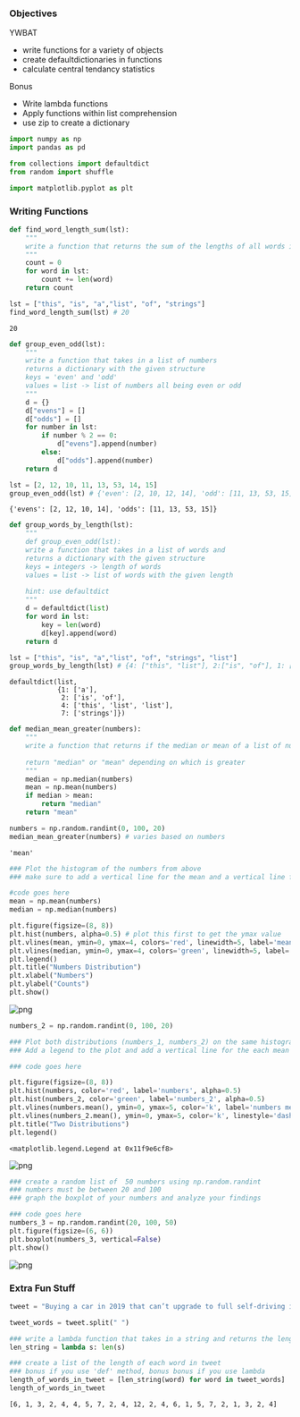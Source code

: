 
### Objectives
YWBAT
* write functions for a variety of objects
* create defaultdictionaries in functions
* calculate central tendancy statistics

Bonus
* Write lambda functions
* Apply functions within list comprehension
* use zip to create a dictionary


```python
import numpy as np
import pandas as pd

from collections import defaultdict
from random import shuffle

import matplotlib.pyplot as plt
```

### Writing Functions


```python
def find_word_length_sum(lst):
    """
    write a function that returns the sum of the lengths of all words in a list of strings
    """
    count = 0
    for word in lst:
        count += len(word)
    return count
```


```python
lst = ["this", "is", "a","list", "of", "strings"]
find_word_length_sum(lst) # 20
```




    20




```python
def group_even_odd(lst):
    """
    write a function that takes in a list of numbers
    returns a dictionary with the given structure
    keys = 'even' and 'odd'
    values = list -> list of numbers all being even or odd
    """
    d = {}
    d["evens"] = []
    d["odds"] = []
    for number in lst:
        if number % 2 == 0:
            d["evens"].append(number)
        else:
            d["odds"].append(number)
    return d
```


```python
lst = [2, 12, 10, 11, 13, 53, 14, 15]
group_even_odd(lst) # {'even': [2, 10, 12, 14], 'odd': [11, 13, 53, 15]}
```




    {'evens': [2, 12, 10, 14], 'odds': [11, 13, 53, 15]}




```python
def group_words_by_length(lst):
    """
    def group_even_odd(lst):
    write a function that takes in a list of words and
    returns a dictionary with the given structure
    keys = integers -> length of words
    values = list -> list of words with the given length
    
    hint: use defaultdict
    """
    d = defaultdict(list)
    for word in lst:
        key = len(word)
        d[key].append(word)
    return d
```


```python
lst = ["this", "is", "a","list", "of", "strings", "list"]
group_words_by_length(lst) # {4: ["this", "list"], 2:["is", "of"], 1: ["a"], 7:["strings"]}
```




    defaultdict(list,
                {1: ['a'],
                 2: ['is', 'of'],
                 4: ['this', 'list', 'list'],
                 7: ['strings']})




```python
def median_mean_greater(numbers):
    """
    write a function that returns if the median or mean of a list of numbers is greater.
    
    return "median" or "mean" depending on which is greater
    """
    median = np.median(numbers)
    mean = np.mean(numbers)
    if median > mean:
        return "median"
    return "mean"
```


```python
numbers = np.random.randint(0, 100, 20)
median_mean_greater(numbers) # varies based on numbers
```




    'mean'




```python
### Plot the histogram of the numbers from above
### make sure to add a vertical line for the mean and a vertical line for the median

#code goes here
mean = np.mean(numbers)
median = np.median(numbers)

plt.figure(figsize=(8, 8))
plt.hist(numbers, alpha=0.5) # plot this first to get the ymax value
plt.vlines(mean, ymin=0, ymax=4, colors='red', linewidth=5, label='mean')
plt.vlines(median, ymin=0, ymax=4, colors='green', linewidth=5, label='median')
plt.legend()
plt.title("Numbers Distribution")
plt.xlabel("Numbers")
plt.ylabel("Counts")
plt.show()
```


![png](lesson-plan_files/lesson-plan_11_0.png)



```python
numbers_2 = np.random.randint(0, 100, 20)
```


```python
### Plot both distributions (numbers_1, numbers_2) on the same histogram
### Add a legend to the plot and add a vertical line for the each mean

### code goes here

plt.figure(figsize=(8, 8))
plt.hist(numbers, color='red', label='numbers', alpha=0.5)
plt.hist(numbers_2, color='green', label='numbers_2', alpha=0.5)
plt.vlines(numbers.mean(), ymin=0, ymax=5, color='k', label='numbers mean')
plt.vlines(numbers_2.mean(), ymin=0, ymax=5, color='k', linestyle='dashed', label='numbers_2 mean')
plt.title("Two Distributions")
plt.legend()
```




    <matplotlib.legend.Legend at 0x11f9e6cf8>




![png](lesson-plan_files/lesson-plan_13_1.png)



```python
### create a random list of  50 numbers using np.random.randint
### numbers must be between 20 and 100
### graph the boxplot of your numbers and analyze your findings

### code goes here
numbers_3 = np.random.randint(20, 100, 50)
plt.figure(figsize=(6, 6))
plt.boxplot(numbers_3, vertical=False)
plt.show()
```


![png](lesson-plan_files/lesson-plan_14_0.png)


### Extra Fun Stuff


```python
tweet = "Buying a car in 2019 that can’t upgrade to full self-driving is like buying a horse instead of a car in 1919"
```


```python
tweet_words = tweet.split(" ")
```


```python
### write a lambda function that takes in a string and returns the length of the string
len_string = lambda s: len(s)
```


```python
### create a list of the length of each word in tweet
### bonus if you use 'def' method, bonus bonus if you use lambda
length_of_words_in_tweet = [len_string(word) for word in tweet_words]
length_of_words_in_tweet
```




    [6, 1, 3, 2, 4, 4, 5, 7, 2, 4, 12, 2, 4, 6, 1, 5, 7, 2, 1, 3, 2, 4]


